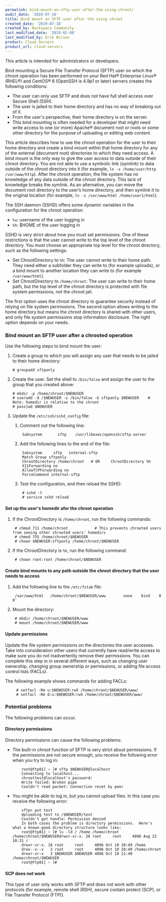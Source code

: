 ```yaml
---
permalink: bind-mount-an-sftp-user-after-the-using-chroot/
audit_date: '2019-07-18'
title: Bind mount an SFTP user after the using chroot
created_date: '2019-07-18'
created_by: Rackspace Community
last_modified_date: '2019-02-08'
last_modified_by: Erik Wilson
product: Cloud Servers
product_url: cloud-servers
---
```


This article is intended for administrators or developers.

Bind mounting a Secure File Transfer Protocol (SFTP) user on which the chroot operation has been performed
on your Red Hat® Enterprise Linux® (RHEL®) and CentOS® 6 (OpenSSH is 4.9p1 or later) servers creates the following conditions:

* The user can only use SFTP and does not have full shell access over Secure Shell (SSH).
* The user is jailed to their home directory and has no way of breaking out of it.
* From the user's perspective, their home directory is on the server.
* This bind mounting is often needed for a developer that might need write access to one (or more) Apache® document root or roots or some other directory for the purpose of uploading or editing web content.


This article describes how to use the chroot operation for the user to their home directory
and create a bind mount within that home directory for any of the external (document root) directories
to which they need access. A bind mount is the only way to give the user access to data outside of
their chroot directory. You are not able to use a symbolic link (symlink) to data outside of the chroot
directory into it (for example, `ln -s /home/user/http /var/www/http`). After the chroot operation,
the file system has no knowledge of any data outside of the chroot directory. This lack of knowledge breaks the symlink.
As an alternative, you can move the document root directory to the user’s home directory,
and then symlink it to the original location (for example, `ln -s /var/www/html /home/user1/html`).

The SSH daemon (SSHD) offers some dynamic variables in the configuration for the chroot operation:

* `%u`: username of the user logging in
* `%h`: $HOME of the user logging in

SSHD is very strict about how you must set permissions. One of these restrictions is that the user cannot write to the top level of the chroot directory.
You must choose an appropriate top level for the chroot directory, such as the following settings:

* Set ChrootDirectory to `%h`: The user cannot write to their home path. They need either a subfolder they can write to (for example uploads), or a bind mount to another location they can write to (for example `/var/www/html`).
* Set ChrootDirectory to `/home/chroot`: The user can write to their home path, but the top level of the chroot directory is protected with file system permissions, not the chroot jail.

The first option uses the chroot directory to guarantee security instead of relying on file system permissions.
The second option allows writing to the home directory but means the chroot directory is shared with other users, and
only file system permissions stop information disclosure. The right option depends on your needs.

### Bind mount an SFTP user after a chrooted operation

Use the following steps to bind mount the user:

1. Create a group to which you will assign any user that needs to be jailed to their home directory:

       # groupadd sftponly

2. Create the user. Set the shell to `/bin/false` and assign the user to the group that you created above:

       # mkdir -p /home/chroot/$NEWUSER
       # useradd -d /$NEWUSER -s /bin/false -G sftponly $NEWUSER    # Note: homedir is relative to the chroot
       # pass}wd $NEWUSER

3. Update the `/etc/ssh/sshd_config` file:

    1. Comment out the following line:

            Subsystem       sftp    /usr/libexec/openssh/sftp-server

    2. Add the following lines to the end of the file:

            Subsystem     sftp   internal-sftp
            Match Group sftponly
            ChrootDirectory /home/chroot   # OR     ChrootDirectory %h
            X11Forwarding no
            AllowTCPForwarding no
            ForceCommand internal-sftp

    3. Test the configuration, and then reload the SSHD:

            # sshd -t
            # service sshd reload

#### Set up the user's homedir afer the chroot operation

1. If the ChrootDirectory is `/home/chroot`, run the following commands:

        # chmod 711 /home/chroot            # This prevents chrooted users from seeing other chrooted users' homedirs
        # chmod 755 /home/chroot/$NEWUSER
        # chown $NEWUSER:sftponly /home/chroot/$NEWUSER

2. If the ChrootDirectory is `%h`, run the following command:

        # chown root:root /home/chroot/$NEWUSER

#### Create bind mounts to any path outside the chroot directory that the user needs to access

1. Add the following line to the `/etc/fstab` file:

        /var/www/html   /home/chroot/$NEWUSER/www        none    bind    0 0`

2. Mount the directory:

        # mkdir /home/chroot/$NEWUSER/www
        # mount /home/chroot/$NEWUSER/www

#### Update permissions

Update the file system permissions on the directories the user accesses.
Take into consideration other users that currently have read/write access to make sure you
do not inadvertently remove their permissions. You can complete this step in in several different ways,
such as changing user ownership, changing group ownership or permissions, or adding file access control lists (FACLs).

The following example shows commands for adding FACLs:

         # setfacl -Rm u:$NEWUSER:rwX /home/chroot/$NEWUSER/www/
         # setfacl -Rm d:u:$NEWUSER:rwX /home/chroot/$NEWUSER/www/

### Potential problems

The following problems can occur.

#### Directory permissions

Directory permissions can cause the following problems:

* The built-in chroot function of SFTP is very strict about permissions.
   If the permissions are not secure enough, you receive the following error when you try to log in:

          root@ftp01[ ~ ]# sftp $NEWUSER@localhost
          Connecting to localhost...
          chroottest@localhost's password:
          Write failed: Broken pipe
          Couldn't read packet: Connection reset by peer

* You might be able to log in, but you cannot upload files. In this case you receive the
   following error:

          sftp> put test
          Uploading test to /$NEWUSER/test
          Couldn't get handle: Permission denied
          In both cases the problem is directory permissions.  Here's what a known-good directory structure looks like:
          root@ftp01[ ~ ]# ls -ld / /home /home/chroot /home/chroot/$NEWUSERdrwxr-xr-x. 28 root     root     4096 Aug 22 10:31 /
          drwxr-xr-x. 18 root     root     4096 Oct 10 10:49 /home
          drwx--x--x   3 root     root     4096 Oct 10 10:49 /home/chroot
          drwxr-xr-x   3 $NEWUSER $NEWUSER 4096 Oct 10 11:40 /home/chroot/$NEWUSER
          root@ftp01[ ~ ]#

#### SCP does not work

This type of user only works with SFTP and does not work with other protocols (for example, remote shell (RSH), secure contain protect (SCP), or File Transfer Protocol (FTP)).


